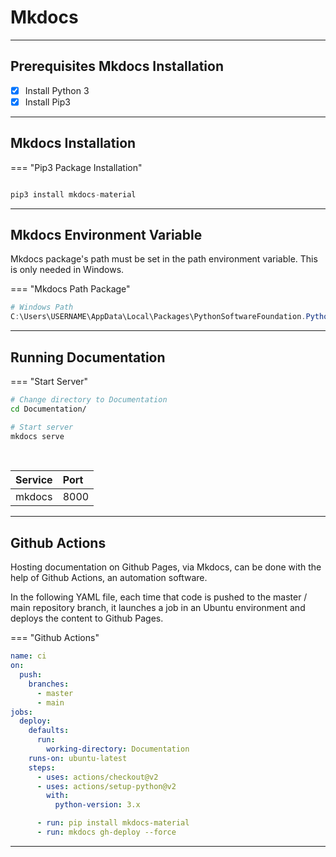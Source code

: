 # Mkdocs

<hr/>

## Prerequisites Mkdocs Installation

- [x] Install Python 3
- [x] Install Pip3

<hr/>

## Mkdocs Installation

=== "Pip3 Package Installation"

```python

pip3 install mkdocs-material
```

<hr/>

## Mkdocs Environment Variable

Mkdocs package's path must be set in the path environment variable. This is only needed in Windows.

=== "Mkdocs Path Package"

```powershell
# Windows Path
C:\Users\USERNAME\AppData\Local\Packages\PythonSoftwareFoundation.Python.3.9_qbz5n2kfra8p0\LocalCache\local-packages\Python39\Scripts\
```

<hr/>

## Running Documentation

=== "Start Server"

```sh
# Change directory to Documentation
cd Documentation/

# Start server
mkdocs serve
```

<br>

| Service | Port |
| :------ | :--- |
| mkdocs  | 8000 |

<hr/>

## Github Actions

Hosting documentation on Github Pages, via Mkdocs, can be done with the help of Github Actions, an automation software.

In the following YAML file, each time that code is pushed to the master / main repository branch, it launches a job in an Ubuntu environment and deploys the content to Github Pages.

=== "Github Actions"

```yaml
name: ci
on:
  push:
    branches:
      - master
      - main
jobs:
  deploy:
    defaults:
      run:
        working-directory: Documentation
    runs-on: ubuntu-latest
    steps:
      - uses: actions/checkout@v2
      - uses: actions/setup-python@v2
        with:
          python-version: 3.x

      - run: pip install mkdocs-material
      - run: mkdocs gh-deploy --force
```

<hr/>
